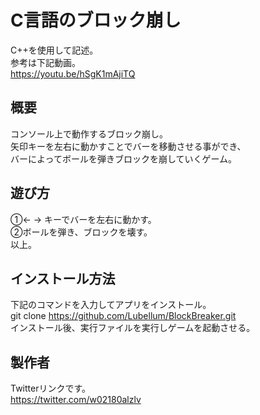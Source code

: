 # C言語のブロック崩し

C++を使用して記述。  
参考は下記動画。  
https://youtu.be/hSgK1mAjiTQ  

## 概要
コンソール上で動作するブロック崩し。  
矢印キーを左右に動かすことでバーを移動させる事ができ、  
バーによってボールを弾きブロックを崩していくゲーム。

## 遊び方
①← → キーでバーを左右に動かす。  
②ボールを弾き、ブロックを壊す。  
以上。  

## インストール方法
下記のコマンドを入力してアプリをインストール。  
  git clone https://github.com/Lubellum/BlockBreaker.git  
インストール後、実行ファイルを実行しゲームを起動させる。

## 製作者
Twitterリンクです。  
https://twitter.com/w02180alzlv